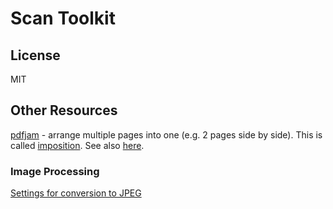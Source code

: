 # Scan Toolkit

## License

MIT

## Other Resources

[pdfjam](https://github.com/rrthomas/pdfjam) - arrange multiple pages into
one (e.g. 2 pages side by side). This is called
[imposition](https://stackoverflow.com/questions/465271/gluing-imposition-pdf-documents).
See also [here](https://wiki.scribus.net/canvas/PDF,_PostScript_and_Imposition_tools).

### Image Processing

[Settings for conversion to JPEG](https://stackoverflow.com/questions/7261855/recommendation-for-compressing-jpg-files-with-imagemagick#7262050)
